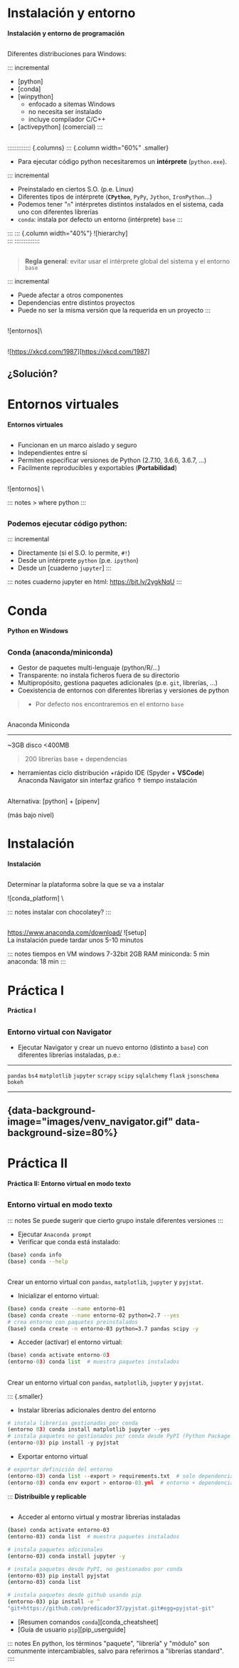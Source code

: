
# Instalación y entorno
#### Instalación y entorno de programación

##
Diferentes distribuciones para Windows:

::: incremental
- [python]
- [conda]
- [winpython]
   + enfocado a sitemas Windows
   + no necesita ser instalado
   + incluye compilador C/C++
- [activepython] (comercial)
:::

##
::::::::::::: {.columns}
::: {.column width="60%" .smaller}
- Para ejecutar código python necesitaremos un **intérprete** (`python.exe`).

::: incremental
- Preinstalado en ciertos S.O. (p.e. Linux)
- Diferentes tipos de intérprete (**`CPython`**, `PyPy`, `Jython`,
  `IronPython`...)
- Podemos tener "`n`" intérpretes distintos instalados en el sistema, cada uno
  con diferentes librerías
- `conda`: instala por defecto un entorno (intérprete) `base`
:::

:::
::: {.column width="40%"}
![hierarchy] \
:::
::::::::::::::



##
> **Regla general**: evitar usar el intérprete global del sistema
  y el entorno `base`

::: incremental
- Puede afectar a otros componentes
- Dependencias entre distintos proyectos 
- Puede no ser la misma versión que la requerida en un proyecto
:::

##
![entornos]\

##
![<https://xkcd.com/1987>][https://xkcd.com/1987]



## ¿Solución?

# Entornos virtuales
#### Entornos virtuales

##
- Funcionan en un marco aislado y seguro
- Independientes entre sí
- Permiten especificar versiones de Python (2.7.10, 3.6.6, 3.6.7, ...)
- Facilmente reproducibles y exportables (**Portabilidad**)

## 
![entornos] \

::: notes
    > where python
:::

##
### Podemos ejecutar código **python**:

::: incremental
- Directamente (si el S.O. lo permite, `#!`)
- Desde un intérprete `python` (p.e. `ipython`)
- Desde un [cuaderno `jupyter`]
:::


::: notes
cuaderno jupyter en html: https://bit.ly/2ygkNqU
:::

# Conda
#### Python en Windows

##
### Conda (anaconda/miniconda)

- Gestor de paquetes multi-lenguaje (python/R/...)
- Transparente: no instala ficheros fuera de su directorio
- Multipropósito, gestiona paquetes adicionales (p.e. `git`, librerías, ...)
- Coexistencia de entornos con diferentes librerías y versiones de python

>- Por defecto nos encontraremos en el entorno `base`

## 

Anaconda                                Miniconda
--------                                ----------
~3GB disco                              <400MB
> 200 librerías                         base + dependencias
+ herramientas                          ciclo distribución +rápido
IDE (Spyder + **VSCode**)
Anaconda Navigator                      sin interfaz gráfico
&uarr; tiempo instalación
                        

## 
Alternativa: [python] + [pipenv]

(más bajo nivel)


# Instalación
#### Instalación

##
Determinar la plataforma sobre la que se va a instalar

![conda_platform] \

::: notes
instalar con chocolatey?
:::

##
<https://www.anaconda.com/download/>
![setup] \
La instalación puede tardar unos 5-10 minutos

::: notes
tiempos en VM windows 7-32bit 2GB RAM
miniconda: 5 min
anaconda: 18 min
:::

# Práctica I
#### Práctica I

##
### Entorno virtual con Navigator

- Ejecutar Navigator y crear un nuevo entorno (distinto a `base`) con 
  diferentes librerías instaladas, p.e.:

 ----------------- ---------------
 `pandas`          `bs4`
 `matplotlib`      `jupyter`
 `scrapy`          `scipy`
 `sqlalchemy`      `flask`
 `jsonschema`      `bokeh`
 ----------------- ---------------

## {data-background-image="images/venv_navigator.gif" data-background-size=80%}

# Práctica II
#### Práctica II: Entorno virtual en modo texto

##
### Entorno virtual en modo texto

::: notes
Se puede sugerir que cierto grupo instale diferentes versiones
:::

- Ejecutar `Anaconda prompt`
- Verificar que conda está instalado:
~~~zsh
(base) conda info
(base) conda --help
~~~

##
Crear un entorno virtual con `pandas`, `matplotlib`, `jupyter` y `pyjstat`.

- Inicializar el entorno virtual:

~~~zsh
(base) conda create --name entorno-01
(base) conda create --name entorno-02 python=2.7 --yes
# crea entorno con paquetes preinstalados
(base) conda create -n entorno-03 python=3.7 pandas scipy -y
~~~

- Acceder (activar) el entorno virtual:

~~~python
(base) conda activate entorno-03
(entorno-03) conda list  # muestra paquetes instalados
~~~

##
Crear un entorno virtual con `pandas`, `matplotlib`, `jupyter` y `pyjstat`.

::: {.smaller}
- Instalar librerías adicionales dentro del entorno
~~~python
# instala librerías gestionadas por conda
(entorno 03) conda install matplotlib jupyter --yes
# instala paquetes no gestionados por conda desde PyPI (Python Package Index)
(entorno-03) pip install -y pyjstat 
~~~

- Exportar entorno virtual

~~~python
# exportar definición del entorno
(entorno-03) conda list --export > requirements.txt  # solo dependencias
(entorno-03) conda env export > entorno-03.yml  # entorno + dependencias
~~~
:::
 **Distribuible y replicable**

##
- Acceder al entorno virtual y mostrar librerías instaladas
~~~zsh
(base) conda activate entorno-03
(entorno-03) conda list  # muestra paquetes instalados

# instala paquetes adicionales
(entorno-03) conda install jupyter -y

# instala paquetes desde PyPI, no gestionados por conda
(entorno-03) pip install pyjstat 
(entorno-03) conda list

# instala paquetes desde github usando pip
(entorno-03) pip install -e ^
"git+https://github.com/predicador37/pyjstat.git#egg=pyjstat-git"

~~~

- [Resumen comandos `conda`][conda_cheatsheet]
- [Guía de usuario `pip`][pip_userguide]


::: notes
En python, los términos "paquete", "librería" y "módulo" son comunmente
intercambiables, salvo para referirnos a "librerías standard".
::::

